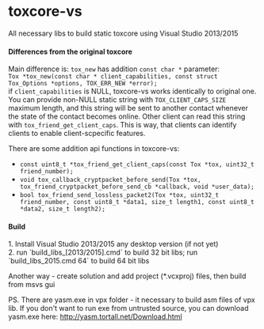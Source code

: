 # toxcore-vs 

All necessary libs to build static toxcore using Visual Studio 2013/2015

<h4>Differences from the original toxcore</h4>

Main difference is: `tox_new` has addition `const char *` parameter:<br>
`Tox *tox_new(const char * client_capabilities, const struct Tox_Options *options, TOX_ERR_NEW *error);`<br>
if `client_capabilities` is NULL, toxcore-vs works identically to original one. You can provide non-NULL static string with `TOX_CLIENT_CAPS_SIZE` maximum length, and this string will be sent to another contact whenever the state of the contact becomes online. Other client can read this string with `tox_friend_get_client_caps`. This is way, that clients can identify clients to enable client-scpecific features.

There are some addition api functions in toxcore-vs:<br>
- `const uint8_t *tox_friend_get_client_caps(const Tox *tox, uint32_t friend_number);`<br>
- `void tox_callback_cryptpacket_before_send(Tox *tox, tox_friend_cryptpacket_before_send_cb *callback, void *user_data);`<br>
- `bool tox_friend_send_lossless_packet2(Tox *tox, uint32_t friend_number, const uint8_t *data1, size_t length1, const uint8_t *data2, size_t length2);`<br>

<h4>Build</h4>
1. Install Visual Studio 2013/2015 any desktop version (if not yet)<br />
2. run `build_libs_[2013/2015].cmd` to build 32 bit libs; run `build_libs_2015.cmd 64` to build 64 bit libs<br />

Another way - create solution and add project (*.vcxproj) files, then build from msvs gui

PS. There are yasm.exe in vpx folder - it necessary to build asm files of vpx lib.
If you don't want to run exe from untrusted source, you can download yasm.exe here: http://yasm.tortall.net/Download.html
